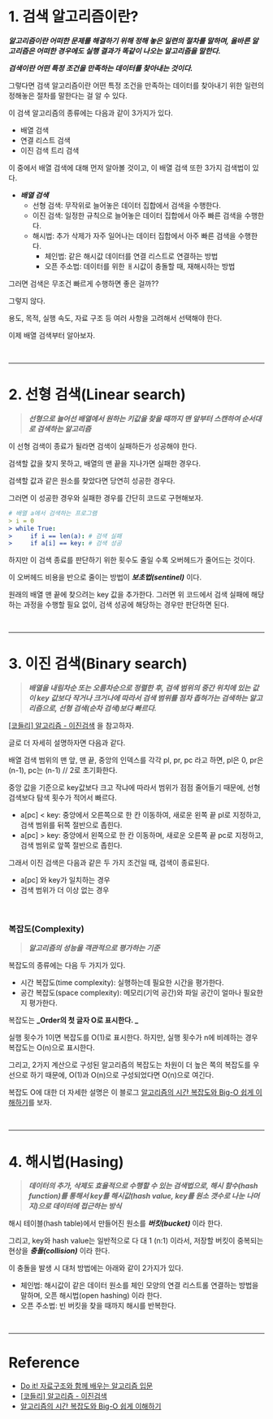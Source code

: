 # 1. 검색 알고리즘이란?

**_알고리즘이란 어떠한 문제를 해결하기 위해 정해 놓은 일련의 절차를 말하며, 올바른 알고리즘은 어떠한 경우에도 실행 결과가 똑같이 나오는 알고리즘을 말한다._**

**_검색이란 어떤 특정 조건을 만족하는 데이터를 찾아내는 것이다._**

그렇다면 검색 알고리즘이란 어떤 특정 조건을 만족하는 데이터를 찾아내기 위한 일련의 정해놓은 절차를 말한다는 걸 알 수 있다.

이 검색 알고리즘의 종류에는 다음과 같이 3가지가 있다.

- 배열 검색
- 연결 리스트 검색
- 이진 검색 트리 검색

이 중에서 배열 검색에 대해 먼저 알아볼 것이고, 이 배열 검색 또한 3가지 검색법이 있다.

- **_배열 검색_**
  - 선형 검색: 무작위로 늘어놓은 데이터 집합에서 검색을 수행한다.
  - 이진 검색: 일정한 규칙으로 늘어놓은 데이터 집합에서 아주 빠른 검색을 수행한다.
  - 해시법: 추가 삭제가 자주 일어나는 데이터 집합에서 아주 빠른 검색을 수행한다.
    - 체인법: 같은 해시값 데이터를 연결 리스트로 연결하는 방법
    - 오픈 주소법: 데이터를 위한 ㅐ시값이 충돌할 때, 재해시하는 방법

그러면 검색은 무조건 빠르게 수행하면 좋은 걸까??

그렇지 않다.

용도, 목적, 실행 속도, 자료 구조 등 여러 사항을 고려해서 선택해야 한다.

이제 배열 검색부터 알아보자.

<br>

---

# 2. 선형 검색(Linear search)

> **_선형으로 늘어선 배열에서 원하는 키값을 찾을 때까지 맨 앞부터 스캔하여 순서대로 검색하는 알고리즘_**

이 선형 검색이 종료가 될라면 검색이 실패하든가 성공해야 한다.

검색할 값을 찾지 못하고, 배열의 맨 끝을 지나가면 실패한 경우다.

검색할 값과 같은 원소를 찾았다면 당연히 성공한 경우다.

그러면 이 성공한 경우와 실패한 경우를 간단히 코드로 구현해보자.

```yml
# 배열 a에서 검색하는 프로그램
> i = 0
> while True:
>     if i == len(a): # 검색 실패
>     if a[i] == key: # 검색 성공
```

하지만 이 검색 종료를 판단하기 위한 횟수도 줄일 수록 오버헤드가 줄어드는 것이다.

이 오버헤드 비용을 반으로 줄이는 방법이 **_보초법(sentinel)_** 이다.

원래의 배열 맨 끝에 찾으려는 key 값을 추가한다. 그러면 위 코드에서 검색 실패에 해당하는 과정을 수행할 필요 없이, 검색 성공에 해당하는 경우만 판단하면 된다.

<br>

---

# 3. 이진 검색(Binary search)

> **_배열을 내림차순 또는 오름차순으로 정렬한 후, 검색 범위의 중간 위치에 있는 값이 key 값보다 작거나 크거나에 따라서 검색 범위를 점차 좁혀가는 검색하는 알고리즘으로, 선형 검색(순차 검색)보다 빠르다._**

[[코들리] 알고리즘 - 이진검색](https://www.youtube.com/watch?v=IfIuG95RH0o) 을 참고하자.

글로 더 자세히 설명하자면 다음과 같다.

배열 검색 범위의 맨 앞, 맨 끝, 중앙의 인덱스를 각각 pl, pr, pc 라고 하면, pl은 0, pr은 (n-1), pc는 (n-1) // 2로 초기화한다.

중앙 값을 기준으로 key값보다 크고 작냐에 따라서 범위가 점점 줄어들기 때문에, 선형 검색보다 탐색 횟수가 적어서 빠르다.

- a[pc] < key: 중앙에서 오른쪽으로 한 칸 이동하여, 새로운 왼쪽 끝 pl로 지정하고, 검색 범위를 뒤쪽 절반으로 좁힌다.
- a[pc] > key: 중앙에서 왼쪽으로 한 칸 이동하며, 새로운 오른쪽 끝 pc로 지정하고, 검색 범위로 앞쪽 절반으로 좁힌다.

그래서 이진 검색은 다음과 같은 두 가지 조건일 때, 검색이 종료된다.

- a[pc] 와 key가 일치하는 경우
- 검색 범위가 더 이상 없는 경우

<br>

### 복잡도(Complexity)

> **_알고리즘의 성능을 객관적으로 평가하는 기준_**

복잡도의 종류에는 다음 두 가지가 있다.

- 시간 복잡도(time complexity): 실행하는데 필요한 시간을 평가한다.
- 공간 복잡도(space complexity): 메모리(기억 공간)와 파일 공간이 얼마나 필요한지 평가한다.

복잡도는 **_Order의 첫 글자 O로 표시한다. _**

실행 횟수가 1이면 복잡도를 O(1)로 표시한다. 하지만, 실행 횟수가 n에 비례하는 경우 복잡도는 O(n)으로 표시한다.

그리고, 2가지 계산으로 구성된 알고리즘의 복잡도는 차원이 더 높은 쪽의 복잡도를 우선으로 하기 때문에, O(1)과 O(n)으로 구성되었다면 O(n)으로 여긴다.

복잡도 O에 대한 더 자세한 설명은 이 블로그 [알고리즘의 시간 복잡도와 Big-O 쉽게 이해하기](https://blog.chulgil.me/algorithm/)를 보자.

<br>

---

# 4. 해시법(Hasing)

> **_데이터의 추가, 삭제도 효율적으로 수행할 수 있는 검색법으로, 해시 함수(hash function)를 통해서 key를 해시값(hash value, key를 원소 갯수로 나눈 나머지)으로 데이터에 접근하는 방식_**

해시 테이블(hash table)에서 만들어진 원소를 **_버킷(bucket)_** 이라 한다.

그리고, key와 hash value는 일반적으로 다 대 1 (n:1) 이라서, 저장할 버킷이 중복되는 현상을 **_충돌(collision)_** 이라 한다.

이 충돌을 발생 시 대처 방법에는 아래와 같이 2가지가 있다.

- 체인법: 해시값이 같은 데이터 원소를 체인 모양의 연결 리스트롤 연결하는 방법을 말하며, 오픈 해시법(open hashing) 이라 한다. 
- 오픈 주소법: 빈 버킷을 찾을 때까지 해시를 반복한다.

<br>

---

# Reference

- [Do it! 자료구조와 함께 배우는 알고리즘 입문](http://www.kyobobook.co.kr/product/detailViewKor.laf?barcode=9791163031727)
- [[코들리] 알고리즘 - 이진검색](https://www.youtube.com/watch?v=IfIuG95RH0o)
- [알고리즘의 시간 복잡도와 Big-O 쉽게 이해하기](https://blog.chulgil.me/algorithm/)